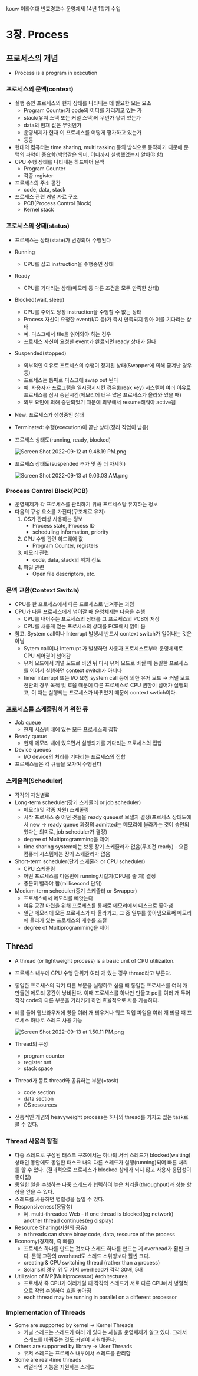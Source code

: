 kocw 이화여대 반효경교수 운영체제 14년 1학기 수업

# 3장. Process

## 프로세스의 개념

- Process is a program in execution

### 프로세스의 문맥(context)

- 실행 중인 프로세스의 현재 상태를 나타내는 데 필요한 모든 요소
    - Program Counter가 code의 어디를 가리키고 있는 가
    - stack(유저 스택 또는 커널 스택)에 무언가 쌓여 있는가
    - data의 현재 값은 무엇인가
    - 운영체제가 현재 이 프로세스를 어떻게 평가하고 있는가
    - 등등
- 현대의 컴퓨터는 time sharing, multi tasking 등의 방식으로 동작하기 때문에 문맥의 파악이 중요함(백업같은 의미, 어디까지 실행했었는지 알아야 함)
- CPU 수행 상태를 나타내는 하드웨어 문맥
    - Program Counter
    - 각종 register
- 프로세스의 주소 공간
    - code, data, stack
- 프로세스 관련 커널 자료 구조
    - PCB(Process Control Block)
    - Kernel stack

### 프로세스의 상태(status)

- 프로세스는 상태(state)가 변경되며 수행된다
- Running
    - CPU를 잡고 instruction을 수행중인 상태
- Ready
    - CPU를 기다리는 상태(메모리 등 다른 조건을 모두 만족한 상태)
- Blocked(wait, sleep)
    - CPU를 주어도 당장 instruction을 수행할 수 없는 상태
    - Process 자신이 요청한 event(I/O 등)가 즉시 만족되지 않아 이를 기다리는 상태
    - 예. 디스크에서 file을 읽어와야 하는 경우
    - 프로세스 자신이 요청한 event가 완료되면 ready 상태가 된다
- Suspended(stopped)
    - 외부적인 이유로 프로세스의 수행이 정지된 상태(Swapper에 의해 쫓겨난 경우 등)
    - 프로세스는 통째로 디스크에 swap out 된다
    - 예. 사용자가 프로그램을 일시정지시킨 경우(break key) 시스템이 여러 이유로 프로세스를 잠시 중단시킴(메모리에 너무 많은 프로세스가 올라와 있을 때)
    - 외부 요인에 의해 중단되었기 때문에 외부에서 resume해줘야 active됨
- New: 프로세스가 생성중인 상태
- Terminated: 수행(execution)이 끝난 상태(정리 작업이 남음)
- 프로세스 상태도(running, ready, blocked)
    
    ![Screen Shot 2022-09-12 at 9.48.19 PM.png](https://s3-us-west-2.amazonaws.com/secure.notion-static.com/a6754d0b-545c-44ec-92af-59306e10b290/Screen_Shot_2022-09-12_at_9.48.19_PM.png)
    
- 프로세스 상태도(suspended 추가 및 좀 더 자세히)
    
    ![Screen Shot 2022-09-13 at 9.03.03 AM.png](https://s3-us-west-2.amazonaws.com/secure.notion-static.com/b2485952-5dd4-43af-9568-2a65ff05c970/Screen_Shot_2022-09-13_at_9.03.03_AM.png)
    

### Process Control Block(PCB)

- 운영체제가 각 프로세스를 관리하기 위해 프로세스당 유지하는 정보
- 다음의 구성 요소를 가진다(구조체로 유지)
    1. OS가 관리상 사용하는 정보
        - Process state, Process ID
        - scheduling information, priority
    2. CPU 수행 관련 하드웨어 값
        - Program Counter, registers
    3. 메모리 관련
        - code, data, stack의 위치 정도
    4. 파일 관련
        - Open file descriptors, etc.

### 문맥 교환(Context Switch)

- CPU를 한 프로세스에서 다른 프로세스로 넘겨주는 과정
- CPU가 다른 프로세스에게 넘어갈 때 운영체제는 다음을 수행
    - CPU를 내어주는 프로세스의 상태를 그 프로세스의 PCB에 저장
    - CPU를 새롭게 얻는 프로세스의 상태를 PCB에서 읽어 옴
- 참고. System call이나 Interrupt 발생시 반드시 context switch가 일어나는 것은 아님
    - Sytem call이나 Interrupt 가 발생하면 사용자 프로세스로부터 운영체제로 CPU 제어권이 넘어감
    - 유저 모드에서 커널 모드로 바뀐 뒤 다시 유저 모드로 바뀔 때 동일한 프로세스를 이어서 실행하면 context switch가 아니다
    - timer interrupt 또는 I/O 요청 system call 등에 의한 유저 모드 → 커널 모드 전환의 경우 목적 및 효율 때문에 다른 프로세스로 CPU 권한이 넘어가 실행되고, 이 때는 실행되는 프로세스가 바뀌었기 때문에 context swtich이다.

### 프로세스를 스케줄링하기 위한 큐

- Job queue
    - 현재 시스템 내에 있는 모든 프로세스의 집합
- Ready queue
    - 현재 메모리 내에 있으면서 실행되기를 기다리는 프로세스의 집합
- Device queues
    - I/O device의 처리를 기다리는 프로세스의 집합
- 프로세스들은 각 큐들을 오가며 수행된다

### 스케줄러(Scheduler)

- 각각의 자원별로
- Long-term scheduler(장기 스케줄러 or job scheduler)
    - 메모리(및 각종 자원) 스케줄링
    - 시작 프로세스 중 어떤 것들을 ready queue로 보낼지 결정(프로세스 상태도에서 new → ready queue 과정의 admitted는 메모리에 올라가는 것이 승인되었다는 의미로, job scheduler가 결정)
    - degree of Multiprogramming을 제어
    - time sharing system에는 보통 장기 스케줄러가 없음(무조건 ready) - 요즘 컴퓨터 시스템에는 장기 스케줄러가 없음
- Short-term scheduler(단기 스케줄러 or CPU scheduler)
    - CPU 스케줄링
    - 어떤 프로세스를 다음번에 running시킬지(CPU를 줄 지) 결정
    - 충분히 빨라야 함(millisecond 단위)
- Medium-term scheduler(중기 스케줄러 or Swapper)
    - 프로세스에서 메모리를 빼앗는다
    - 여유 공간 마련을 위해 프로세스를 통째로 메모리에서 디스크로 쫓아냄
    - 일단 메모리에 모든 프로세스가 다 올라가고, 그 중 일부를 쫓아냄으로써 메모리에 올라가 있는 프로세스의 개수를 조절
    - degree of Multiprogramming을 제어

## Thread

- A thread (or lightweight process) is a basic unit of CPU utilizaiton.
- 프로세스 내부에 CPU 수행 단위가 여러 개 있는 경우 thread라고 부른다.
- 동일한 프로세스의 각기 다른 부분을 실행하고 싶을 때 동일한 프로세스를 여러 개 만들면 메모리 공간이 낭비된다. 이때 프로세스를 하나만 만들고 pc를 여러 개 두어 각각 code의 다른 부분을 가리키게 하면 효율적으로 사용 가능하다.
- 예를 들어 웹브라우저에 창을 여러 개 띄우거나 워드 작업 파일을 여러 개 띄울 때 프로세스 하나로 스레드 사용 가능
    
    ![Screen Shot 2022-09-13 at 1.50.11 PM.png](https://s3-us-west-2.amazonaws.com/secure.notion-static.com/e58502fd-9d2e-4822-8f6c-3c31f4ad6eea/Screen_Shot_2022-09-13_at_1.50.11_PM.png)
    
- Thread의 구성
    - program counter
    - register set
    - stack space
- Thread가 동료 thread와 공유하는 부분(=task)
    - code section
    - data section
    - OS resources
- 전통적인 개념의 heavyweight process는 하나의 thread를 가지고 있는 task로 볼 수 있다.

### Thread 사용의 장점

- 다중 스레드로 구성된 태스크 구조에서는 하나의 서버 스레드가 blocked(waiting) 상태인 동안에도 동일한 태스크 내의 다른 스레드가 실행(running)되어 빠른 처리를 할 수 있다. (결과적으로 프로세스가 blocked 상태가 되지 않고 사용자 응답성이 좋아짐)
- 동일한 일을 수행하는 다중 스레드가 협력하여 높은 처리율(throughput)과 성능 향상을 얻을 수 있다.
- 스레드를 사용하면 병렬성을 높일 수 있다.
- Responsiveness(응답성)
    - 예. multi-threaded Web - if one thread is blocked(eg network) another thread continues(eg display)
- Resource Sharing(자원의 공유)
    - n threads can share binay code, data, resource of the process
- Economy(경제적, 즉 빠름)
    - 프로세스 하나를 만드는 것보다 스레드 하나를 만드는 게 overhead가 훨씬 크다. 문맥 교환의 overhead도 스레드 스위칭보다 훨씬 크다.
    - creating & CPU switching thread (rather than a process)
    - Solaris의 경우 위 두 가지 overhead가 각각 30배, 5배
- Utilizaion of MP(Multiprocessor) Architectures
    - 프로세서 즉 CPU가 여러개일 때 각각의 스레드가 서로 다른 CPU에서 병렬적으로 작업 수행하여 효율 높아짐
    - each thread may be running in parallel on a different processor

### Implementation of Threads

- Some are supported by kernel → Kernel Threads
    - 커널 스레드는 스레드가 여러 개 있다는 사실을 운영체제가 알고 있다. 그래서 스레드를 바꿔주는 것도 커널이 지원해준다.
- Others are supported by library → User Threads
    - 유저 스레드는 프로세스 내부에서 스레드를 관리함
- Some are real-time threads
    - 리얼타임 기능을 지원하는 스레드